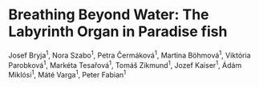 # Breathing Beyond Water: The Labyrinth Organ in Paradise fish
Josef Bryja<sup>1</sup>, Nora Szabo<sup>1</sup>, Petra Čermáková<sup>1</sup>, Martina Böhmová<sup>1</sup>, Viktória Parobková<sup>1</sup>, Markéta Tesařová<sup>1</sup>, Tomáš Zikmund<sup>1</sup>, Jozef Kaiser<sup>1</sup>, Ádám Miklósi<sup>1</sup>, Máté Varga<sup>1</sup>, Peter Fabian<sup>1</sup>

